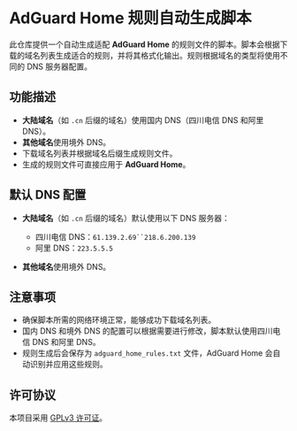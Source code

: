 # AdGuard Home 规则自动生成脚本

此仓库提供一个自动生成适配 **AdGuard Home** 的规则文件的脚本。脚本会根据下载的域名列表生成适合的规则，并将其格式化输出。规则根据域名的类型将使用不同的 DNS 服务器配置。

## 功能描述

- **大陆域名**（如 `.cn` 后缀的域名）使用国内 DNS（四川电信 DNS 和阿里 DNS）。
- **其他域名**使用境外 DNS。
- 下载域名列表并根据域名后缀生成规则文件。
- 生成的规则文件可直接应用于 **AdGuard Home**。

## 默认 DNS 配置

- **大陆域名**（如 `.cn` 后缀的域名）默认使用以下 DNS 服务器：
  - 四川电信 DNS：`61.139.2.69``218.6.200.139`
  - 阿里 DNS：`223.5.5.5`

- **其他域名**使用境外 DNS。

## 注意事项

- 确保脚本所需的网络环境正常，能够成功下载域名列表。
- 国内 DNS 和境外 DNS 的配置可以根据需要进行修改，脚本默认使用四川电信 DNS 和阿里 DNS。
- 规则生成后会保存为 `adguard_home_rules.txt` 文件，AdGuard Home 会自动识别并应用这些规则。

## 许可协议

本项目采用 [GPLv3 许可证](LICENSE)。
